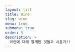 ```yaml
---
layout: list
title: Wine
slug: wine
menu: true
submenu: true
order: 5
description: >
  와인에 대해 알게된 것들과 시음기!!
---
```

